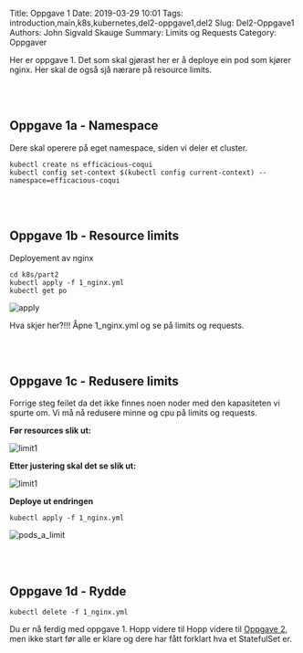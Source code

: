 Title: Oppgave 1
Date: 2019-03-29 10:01
Tags: introduction,main,k8s,kubernetes,del2-oppgave1,del2
Slug: Del2-Oppgave1
Authors: John Sigvald Skauge
Summary: Limits og Requests
Category: Oppgaver

Her er oppgave 1. Det som skal gjørast her er å deploye ein pod som kjører nginx. Her skal de også sjå nærare på resource limits.

<br />
<br />

## Oppgave 1a - Namespace
Dere skal operere på eget namespace, siden vi deler et cluster.

```
kubectl create ns efficacious-coqui
kubectl config set-context $(kubectl config current-context) --namespace=efficacious-coqui
```

<br />
<br />

## Oppgave 1b - Resource limits 
Deployement av nginx 

```
cd k8s/part2
kubectl apply -f 1_nginx.yml
kubectl get po
```
![apply]({static}/images/part2/task1/2_get_pod.png)

Hva skjer her?!!! Åpne 1_nginx.yml og se på limits og requests.

<br />
<br />


## Oppgave 1c - Redusere limits

Forrige steg feilet da det ikke finnes noen noder med den kapasiteten vi spurte om. Vi må nå redusere minne og cpu på limits og requests.

**Før resources slik ut:**

![limit1]({static}/images/part2/task1/5_limits_orig.png)


**Etter justering skal det se slik ut:**

![limit1]({static}/images/part2/task1/6_limits_adjust.png)

**Deploye ut endringen**
```
kubectl apply -f 1_nginx.yml
```
![pods_a_limit]({static}/images/part2/task1/7_get_po.png)

<br />
<br />

## Oppgave 1d - Rydde

```
kubectl delete -f 1_nginx.yml
```

Du er nå ferdig med oppgave 1. Hopp videre til Hopp videre til [Oppgave 2]({filename}/part2/task2.md), men ikke start før alle er klare og dere har fått forklart hva et StatefulSet er.